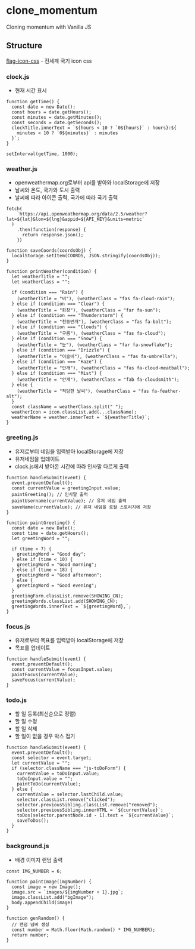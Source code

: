# **clone_momentum**

Cloning momentum with Vanilla JS

## Structure

[flag-icon-css](http://flag-icon-css.lip.is/) - 전세계 국기 icon css

### **clock.js**

- 현재 시간 표시

```
function getTime() {
  const date = new Date();
  const hours = date.getHours();
  const minutes = date.getMinutes();
  const seconds = date.getSeconds();
  clockTitle.innerText = `${hours < 10 ? `0${hours}` : hours}:${
    minutes < 10 ? `0${minutes}` : minutes
  }`;
}
```

```
setInterval(getTime, 1000);
```

### **weather.js**

- openweathermap.org로부터 api를 받아와 localStorage에 저장
- 날씨와 온도, 국가와 도시 출력
- 날씨에 따라 아이콘 출력, 국가에 따라 국기 출력

```
fetch(
    `https://api.openweathermap.org/data/2.5/weather?lat=${lat}&lon=${lng}&appid=${API_KEY}&units=metric`
  )
    .then(function(response) {
      return response.json();
    })
```

```
function saveCoords(coordsObj) {
  localStorage.setItem(COORDS, JSON.stringify(coordsObj));
}
```

```
function printWeather(condition) {
  let weatherTitle = "";
  let weatherClass = "";

  if (condition === "Rain") {
    (weatherTitle = "비"), (weatherClass = "fas fa-cloud-rain");
  } else if (condition === "Clear") {
    (weatherTitle = "화창"), (weatherClass = "far fa-sun");
  } else if (condition === "Thunderstorm") {
    (weatherTitle = "천둥번개"), (weatherClass = "fas fa-bolt");
  } else if (condition === "Clouds") {
    (weatherTitle = "구름"), (weatherClass = "fas fa-cloud");
  } else if (condition === "Snow") {
    (weatherTitle = "눈"), (weatherClass = "far fa-snowflake");
  } else if (condition === "Drizzle") {
    (weatherTitle = "이슬비"), (weatherClass = "fas fa-umbrella");
  } else if (condition === "Haze") {
    (weatherTitle = "안개"), (weatherClass = "fas fa-cloud-meatball");
  } else if (condition === "Mist") {
    (weatherTitle = "안개"), (weatherClass = "fab fa-cloudsmith");
  } else {
    (weatherTitle = "적당한 날씨"), (weatherClass = "fas fa-feather-alt");
  }
  const className = weatherClass.split(" ");
  weatherIcon = icon.classList.add(...className);
  weatherName = weather.innerText = `${weatherTitle}`;
}
```

### **greeting.js**

- 유저로부터 네임을 입력받아 localStorage에 저장
- 유저네임을 업데이트
- clock.js에서 받아온 시간에 따라 인사말 다르게 출력

```
function handleSubmit(event) {
  event.preventDefault();
  const currentValue = greetingInput.value;
  paintGreeting(); // 인사말 출력
  paintUsername(currentValue); // 유저 네임 출력
  saveName(currentValue); // 유저 네임을 로컬 스토리지에 저장
}
```

```
function paintGreeting() {
  const date = new Date();
  const time = date.getHours();
  let greetingWord = "";

  if (time < 7) {
    greetingWord = "Good day";
  } else if (time < 10) {
    greetingWord = "Good morning";
  } else if (time < 18) {
    greetingWord = "Good afternoon";
  } else {
    greetingWord = "Good evening";
  }
  greetingForm.classList.remove(SHOWING_CN);
  greetingWords.classList.add(SHOWING_CN);
  greetingWords.innerText = `${greetingWord},`;
}
```

### **focus.js**

- 유저로부터 목표를 입력받아 localStorage에 저장
- 목표를 업데이트

```
function handleSubmit(event) {
  event.preventDefault();
  const currentValue = focusInput.value;
  paintFocus(currentValue);
  saveFocus(currentValue);
}
```

### **todo.js**

- 할 일 등록(최신순으로 정렬)
- 할 일 수정
- 할 일 삭제
- 할 일이 없을 경우 박스 접기

```
function handleSubmit(event) {
  event.preventDefault();
  const selector = event.target;
  let currentValue = "";
  if (selector.className === "js-toDoForm") {
    currentValue = toDoInput.value;
    toDoInput.value = ""; 
    paintToDo(currentValue);
  } else {
    currentValue = selector.lastChild.value;
    selector.classList.remove("clicked"); 
    selector.previousSibling.classList.remove("removed"); 
    selector.previousSibling.innerHTML = `${currentValue}`; 
    toDos[selector.parentNode.id - 1].text = `${currentValue}`;
    saveToDos();
  }
}
```

### **background.js**

- 배경 이미지 랜덤 출력

```
const IMG_NUMBER = 6;

function paintImage(imgNumber) {
  const image = new Image();
  image.src = `images/${imgNumber + 1}.jpg`;
  image.classList.add("bgImage");
  body.appendChild(image)
}

function genRandom() {
  // 랜덤 넘버 생성
  const number = Math.floor(Math.random() * IMG_NUMBER);
  return number;
}
```

